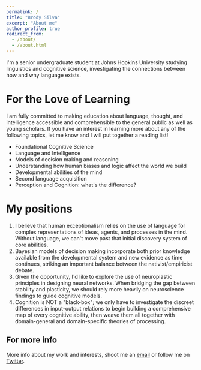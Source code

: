 ```yaml
---
permalink: /
title: "Brody Silva"
excerpt: "About me"
author_profile: true
redirect_from: 
  - /about/
  - /about.html
---
```


I'm a senior undergraduate student at Johns Hopkins University studying linguistics and cognitive science, investigating the connections between how and why language exists.

For the Love of Learning
======
I am fully committed to making education about language, thought, and intelligence accessible and comprehensible to the general public as well as young scholars. If you have an interest in learning more about any of the following topics, let me know and I will put together a reading list!
* Foundational Cognitive Science
* Language and Intelligence
* Models of decision making and reasoning
* Understanding how human biases and logic affect the world we build
* Developmental abilities of the mind
* Second language acquisition
* Perception and Cognition: what's the difference?

My positions
======
1. I believe that human exceptionalism relies on the use of language for complex representations of ideas, agents, and processes in the mind. Without language, we can't move past that initial discovery system of core abilities.
1. Bayesian models of decision making incorporate both prior knowledge available from the developmental system and new evidence as time continues, striking an important balance between the nativist/empiricist debate.
1. Given the opportunity, I'd like to explore the use of neuroplastic principles in designing neural networks. When bridging the gap between stability and plasticity, we should rely more heavily on neuroscience findings to guide cognitive models.
2. Cognition is NOT a "black-box"; we only have to investigate the discreet differences in input-output relations to begin building a comprehensive map of every cognitive ability, then weave them all together with domain-general and domain-specific theories of processing.

For more info
------
More info about my work and interests, shoot me an [email](mailto:brodyrms@gmail.com) or follow me on [Twitter](https://twitter.com/mrminipuff).
